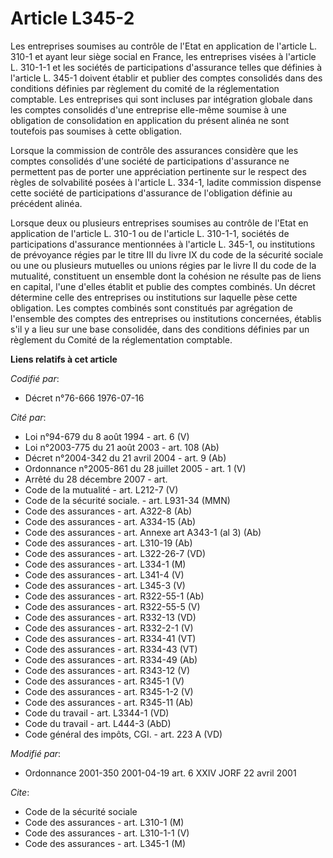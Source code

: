 # Article L345-2

Les entreprises soumises au contrôle de l'Etat en application de l'article L. 310-1 et ayant leur siège social en France, les
entreprises visées à l'article L. 310-1-1 et les sociétés de participations d'assurance telles que définies à l'article L.
345-1 doivent établir et publier des comptes consolidés dans des conditions définies par règlement du comité de la
réglementation comptable. Les entreprises qui sont incluses par intégration globale dans les comptes consolidés d'une
entreprise elle-même soumise à une obligation de consolidation en application du présent alinéa ne sont toutefois pas
soumises à cette obligation.

Lorsque la commission de contrôle des assurances considère que les comptes consolidés d'une société de participations
d'assurance ne permettent pas de porter une appréciation pertinente sur le respect des règles de solvabilité posées à
l'article L. 334-1, ladite commission dispense cette société de participations d'assurance de l'obligation définie au
précédent alinéa.

Lorsque deux ou plusieurs entreprises soumises au contrôle de l'Etat en application de l'article L. 310-1 ou de l'article L.
310-1-1, sociétés de participations d'assurance mentionnées à l'article L. 345-1, ou institutions de prévoyance régies par le
titre III du livre IX du code de la sécurité sociale ou une ou plusieurs mutuelles ou unions régies par le livre II du code
de la mutualité, constituent un ensemble dont la cohésion ne résulte pas de liens en capital, l'une d'elles établit et publie
des comptes combinés. Un décret détermine celle des entreprises ou institutions sur laquelle pèse cette obligation. Les
comptes combinés sont constitués par agrégation de l'ensemble des comptes des entreprises ou institutions concernées, établis
s'il y a lieu sur une base consolidée, dans des conditions définies par un règlement du Comité de la réglementation
comptable.

**Liens relatifs à cet article**

_Codifié par_:

  - Décret n°76-666 1976-07-16

_Cité par_:

  - Loi n°94-679 du 8 août 1994 - art. 6 (V)
  - Loi n°2003-775 du 21 août 2003 - art. 108 (Ab)
  - Décret n°2004-342 du 21 avril 2004 - art. 9 (Ab)
  - Ordonnance n°2005-861 du 28 juillet 2005 - art. 1 (V)
  - Arrêté du 28 décembre 2007 - art.
  - Code de la mutualité - art. L212-7 (V)
  - Code de la sécurité sociale. - art. L931-34 (MMN)
  - Code des assurances - art. A322-8 (Ab)
  - Code des assurances - art. A334-15 (Ab)
  - Code des assurances - art. Annexe art A343-1 (al 3) (Ab)
  - Code des assurances - art. L310-19 (Ab)
  - Code des assurances - art. L322-26-7 (VD)
  - Code des assurances - art. L334-1 (M)
  - Code des assurances - art. L341-4 (V)
  - Code des assurances - art. L345-3 (V)
  - Code des assurances - art. R322-55-1 (Ab)
  - Code des assurances - art. R322-55-5 (V)
  - Code des assurances - art. R332-13 (VD)
  - Code des assurances - art. R332-2-1 (V)
  - Code des assurances - art. R334-41 (VT)
  - Code des assurances - art. R334-43 (VT)
  - Code des assurances - art. R334-49 (Ab)
  - Code des assurances - art. R343-12 (V)
  - Code des assurances - art. R345-1 (V)
  - Code des assurances - art. R345-1-2 (V)
  - Code des assurances - art. R345-11 (Ab)
  - Code du travail - art. L3344-1 (VD)
  - Code du travail - art. L444-3 (AbD)
  - Code général des impôts, CGI. - art. 223 A (VD)

_Modifié par_:

  - Ordonnance 2001-350 2001-04-19 art. 6 XXIV JORF 22 avril 2001

_Cite_:

  - Code de la sécurité sociale
  - Code des assurances - art. L310-1 (M)
  - Code des assurances - art. L310-1-1 (V)
  - Code des assurances - art. L345-1 (M)

